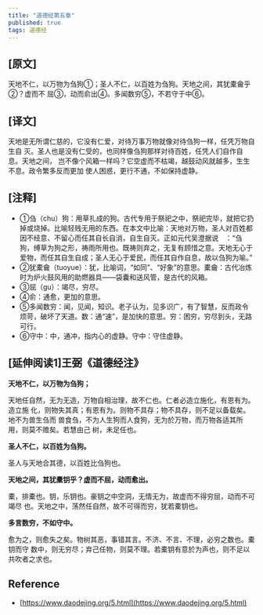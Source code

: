 ```yaml
---
title: "道德经第五章"
published: true
tags: 道德经
---
```


## [原文]

天地不仁，以万物为刍狗①；圣人不仁，以百姓为刍狗。天地之间，其犹橐龠乎②？虚而不
屈③，动而俞出④。多闻数穷⑤，不若守于中⑥。

## [译文]

天地是无所谓仁慈的，它没有仁爱，对待万事万物就像对待刍狗一样，任凭万物自生自
灭。圣人也是没有仁受的，也同样像刍狗那样对待百姓，任凭人们自作自息。天地之间，
岂不像个风箱一样吗？它空虚而不枯竭，越鼓动风就越多，生生不息。政令繁多反而更加
使人困惑，更行不通，不如保持虚静。

## [注释]

- ①刍（chu）狗：用草扎成的狗。古代专用于祭祀之中，祭祀完毕，就把它扔掉或烧掉。比喻轻贱无用的东西。在本文中比喻：天地对万物，圣人对百姓都因不经意、不留心而任其自长自消，自生自灭。正如元代吴澄据说　：“刍狗，缚草为狗之形，祷雨所用也。既祷则弃之，无复有顾惜之意。天地无心于爱物，而任其自生自成；圣人无心于爱民，而任其自作自息，故以刍狗为喻。”
- ②犹橐龠（tuoyue）：犹，比喻词，“如同”、“好象”的意思。橐龠：古代冶炼时为炉火鼓风用的助燃器具——袋囊和送风管，是古代的风箱。
- ③屈（gu）：竭尽，穷尽。
- ④俞：通愈，更加的意思。
- ⑤多闻数穷：闻，见闻，知识。老子认为，见多识广，有了智慧，反而政令烦苛，破坏了天道。数：通“速”，是加快的意思。穷：困穷，穷尽到头，无路可行。
- ⑥守中：中，通冲，指内心的虚静。守中：守住虚静。

## [延伸阅读1]王弼《道德经注》

**天地不仁，以万物为刍狗；**

天地任自然，无为无造，万物自相治理，故不仁也。仁者必造立施化，有恩有为。造立施
化，则物失其真；有恩有为。则物不具存；物不具存，则不足以备载矣。地不为兽生刍而
兽食刍，不为人生狗而人食狗，无为於万物，而万物各适其所用，则莫不赡矣。若慧由己
树，未足任也。

**圣人不仁，以百姓为刍狗。**

圣人与天地合其德，以百姓比刍狗也。

**天地之间，其犹橐钥乎？虚而不屈，动而愈出。**

橐，排橐也。钥，乐钥也。豪钥之中空洞，无情无为，故虚而不得穷屈，动而不可竭尽
也。天地之中，荡然任自然，故不可得而穷，犹若橐钥也。

**多言数穷，不如守中。**

愈为之，则愈失之矣。物树其恶，事错其言。不济、不言、不理，必穷之数也。橐钥而守
数中，则无穷尽；弃己任物，则莫不理。若橐钥有意於为声也，则不足以共吹者之求也。

## Reference

- [https://www.daodejing.org/5.html](https://www.daodejing.org/5.html)
